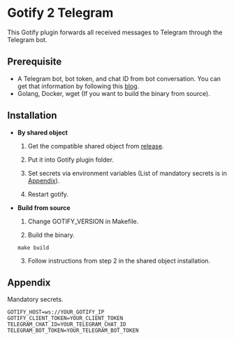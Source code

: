 # Gotify 2 Telegram
This Gotify plugin forwards all received messages to Telegram through the Telegram bot.

## Prerequisite
- A Telegram bot, bot token, and chat ID from bot conversation. You can get that information by following this [blog](https://medium.com/linux-shots/setup-telegram-bot-to-get-alert-notifications-90be7da4444).
- Golang, Docker, wget (If you want to build the binary from source).

## Installation
* **By shared object**

    1. Get the compatible shared object from [release](https://github.com/anhbh310/gotify2telegram/releases).

    2. Put it into Gotify plugin folder.

    3. Set secrets via environment variables (List of mandatory secrets is in [Appendix](#appendix)).

    4. Restart gotify.

* **Build from source**

    1. Change GOTIFY_VERSION in Makefile.

    2. Build the binary.

    ```
    make build
    ```

    3. Follow instructions from step 2 in the shared object installation.


## Appendix
Mandatory secrets.

```(shell)
GOTIFY_HOST=ws://YOUR_GOTIFY_IP
GOTIFY_CLIENT_TOKEN=YOUR_CLIENT_TOKEN
TELEGRAM_CHAT_ID=YOUR_TELEGRAM_CHAT_ID
TELEGRAM_BOT_TOKEN=YOUR_TELEGRAM_BOT_TOKEN
```
